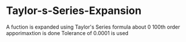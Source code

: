 # Taylor-s-Series-Expansion
A fuction is expanded using Taylor's Series formula about 0
100th order apporimaxtion is done 
Tolerance of 0.0001 is used
